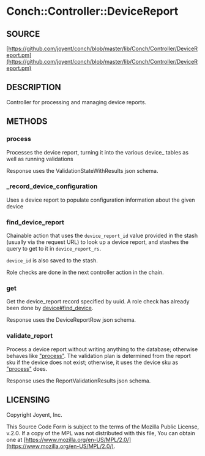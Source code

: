 # Conch::Controller::DeviceReport

## SOURCE

[https://github.com/joyent/conch/blob/master/lib/Conch/Controller/DeviceReport.pm](https://github.com/joyent/conch/blob/master/lib/Conch/Controller/DeviceReport.pm)

## DESCRIPTION

Controller for processing and managing device reports.

## METHODS

### process

Processes the device report, turning it into the various device\_ tables as well
as running validations

Response uses the ValidationStateWithResults json schema.

### \_record\_device\_configuration

Uses a device report to populate configuration information about the given device

### find\_device\_report

Chainable action that uses the `device_report_id` value provided in the stash (usually via the
request URL) to look up a device report, and stashes the query to get to it in
`device_report_rs`.

`device_id` is also saved to the stash.

Role checks are done in the next controller action in the chain.

### get

Get the device\_report record specified by uuid.
A role check has already been done by [device#find\_device](../modules/Conch%3A%3AController%3A%3ADevice#find_device).

Response uses the DeviceReportRow json schema.

### validate\_report

Process a device report without writing anything to the database; otherwise behaves like
["process"](#process). The validation plan is determined from the report sku if the device does not
exist; otherwise, it uses the device sku as ["process"](#process) does.

Response uses the ReportValidationResults json schema.

## LICENSING

Copyright Joyent, Inc.

This Source Code Form is subject to the terms of the Mozilla Public License,
v.2.0. If a copy of the MPL was not distributed with this file, You can obtain
one at [https://www.mozilla.org/en-US/MPL/2.0/](https://www.mozilla.org/en-US/MPL/2.0/).
